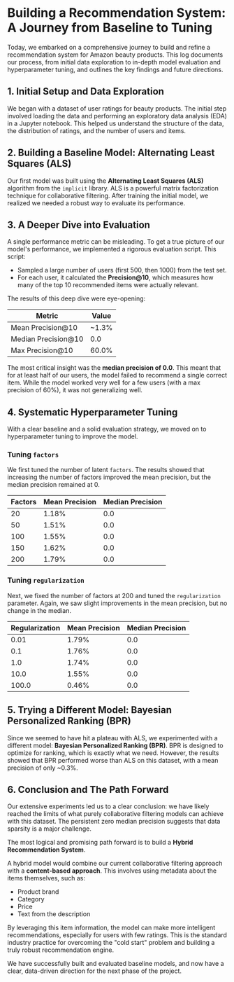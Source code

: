 # Building a Recommendation System: A Journey from Baseline to Tuning

Today, we embarked on a comprehensive journey to build and refine a recommendation system for Amazon beauty products. This log documents our process, from initial data exploration to in-depth model evaluation and hyperparameter tuning, and outlines the key findings and future directions.

## 1. Initial Setup and Data Exploration

We began with a dataset of user ratings for beauty products. The initial step involved loading the data and performing an exploratory data analysis (EDA) in a Jupyter notebook. This helped us understand the structure of the data, the distribution of ratings, and the number of users and items.

## 2. Building a Baseline Model: Alternating Least Squares (ALS)

Our first model was built using the **Alternating Least Squares (ALS)** algorithm from the `implicit` library. ALS is a powerful matrix factorization technique for collaborative filtering. After training the initial model, we realized we needed a robust way to evaluate its performance.

## 3. A Deeper Dive into Evaluation

A single performance metric can be misleading. To get a true picture of our model's performance, we implemented a rigorous evaluation script. This script:
- Sampled a large number of users (first 500, then 1000) from the test set.
- For each user, it calculated the **Precision@10**, which measures how many of the top 10 recommended items were actually relevant.

The results of this deep dive were eye-opening:

| Metric             | Value  |
| ------------------ | ------ |
| Mean Precision@10  | ~1.3%  |
| Median Precision@10| 0.0    |
| Max Precision@10   | 60.0%  |

The most critical insight was the **median precision of 0.0**. This meant that for at least half of our users, the model failed to recommend a single correct item. While the model worked very well for a few users (with a max precision of 60%), it was not generalizing well.

## 4. Systematic Hyperparameter Tuning

With a clear baseline and a solid evaluation strategy, we moved on to hyperparameter tuning to improve the model.

### Tuning `factors`
We first tuned the number of latent `factors`. The results showed that increasing the number of factors improved the mean precision, but the median precision remained at 0.

| Factors | Mean Precision | Median Precision |
| ------- | -------------- | ---------------- |
| 20      | 1.18%          | 0.0              |
| 50      | 1.51%          | 0.0              |
| 100     | 1.55%          | 0.0              |
| 150     | 1.62%          | 0.0              |
| 200     | 1.79%          | 0.0              |

### Tuning `regularization`
Next, we fixed the number of factors at 200 and tuned the `regularization` parameter. Again, we saw slight improvements in the mean precision, but no change in the median.

| Regularization | Mean Precision | Median Precision |
| -------------- | -------------- | ---------------- |
| 0.01           | 1.79%          | 0.0              |
| 0.1            | 1.76%          | 0.0              |
| 1.0            | 1.74%          | 0.0              |
| 10.0           | 1.55%          | 0.0              |
| 100.0          | 0.46%          | 0.0              |

## 5. Trying a Different Model: Bayesian Personalized Ranking (BPR)

Since we seemed to have hit a plateau with ALS, we experimented with a different model: **Bayesian Personalized Ranking (BPR)**. BPR is designed to optimize for ranking, which is exactly what we need. However, the results showed that BPR performed worse than ALS on this dataset, with a mean precision of only ~0.3%.

## 6. Conclusion and The Path Forward

Our extensive experiments led us to a clear conclusion: we have likely reached the limits of what purely collaborative filtering models can achieve with this dataset. The persistent zero median precision suggests that data sparsity is a major challenge.

The most logical and promising path forward is to build a **Hybrid Recommendation System**.

A hybrid model would combine our current collaborative filtering approach with a **content-based approach**. This involves using metadata about the items themselves, such as:
- Product brand
- Category
- Price
- Text from the description

By leveraging this item information, the model can make more intelligent recommendations, especially for users with few ratings. This is the standard industry practice for overcoming the "cold start" problem and building a truly robust recommendation engine.

We have successfully built and evaluated baseline models, and now have a clear, data-driven direction for the next phase of the project.